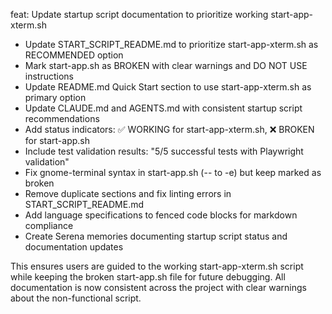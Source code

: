 feat: Update startup script documentation to prioritize working start-app-xterm.sh

- Update START_SCRIPT_README.md to prioritize start-app-xterm.sh as RECOMMENDED option
- Mark start-app.sh as BROKEN with clear warnings and DO NOT USE instructions
- Update README.md Quick Start section to use start-app-xterm.sh as primary option
- Update CLAUDE.md and AGENTS.md with consistent startup script recommendations
- Add status indicators: ✅ WORKING for start-app-xterm.sh, ❌ BROKEN for start-app.sh
- Include test validation results: "5/5 successful tests with Playwright validation"
- Fix gnome-terminal syntax in start-app.sh (-- to -e) but keep marked as broken
- Remove duplicate sections and fix linting errors in START_SCRIPT_README.md
- Add language specifications to fenced code blocks for markdown compliance
- Create Serena memories documenting startup script status and documentation updates

This ensures users are guided to the working start-app-xterm.sh script while keeping
the broken start-app.sh file for future debugging. All documentation is now consistent
across the project with clear warnings about the non-functional script.